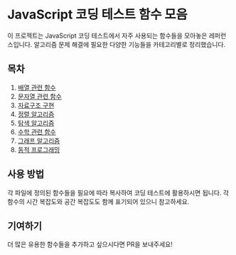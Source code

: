 # JavaScript 코딩 테스트 함수 모음

이 프로젝트는 JavaScript 코딩 테스트에서 자주 사용되는 함수들을 모아놓은 레퍼런스입니다. 알고리즘 문제 해결에 필요한 다양한 기능들을 카테고리별로 정리했습니다.

## 목차

1. [배열 관련 함수](./array-functions.js)
2. [문자열 관련 함수](./string-functions.js)
3. [자료구조 구현](./data-structures.js)
4. [정렬 알고리즘](./sorting-algorithms.js)
5. [탐색 알고리즘](./search-algorithms.js)
6. [수학 관련 함수](./math-functions.js)
7. [그래프 알고리즘](./graph-algorithms.js)
8. [동적 프로그래밍](./dynamic-programming.js)

## 사용 방법

각 파일에 정의된 함수들을 필요에 따라 복사하여 코딩 테스트에 활용하시면 됩니다. 각 함수의 시간 복잡도와 공간 복잡도도 함께 표기되어 있으니 참고하세요.

## 기여하기

더 많은 유용한 함수들을 추가하고 싶으시다면 PR을 보내주세요!